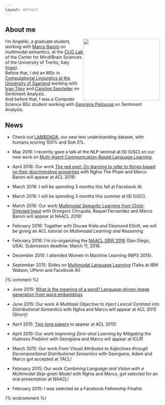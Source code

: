 ```yaml
---
layout: default
---
```




<h2 id="about-me">About me</h2>
<p><img src="../resourses/me.jpg" width="250" height="200" style="float:right">I’m Angeliki, a graduate student, working with <a href="http://clic.cimec.unitn.it/marco">Marco Baroni</a> on multimodal semantics,  at the <a href="http://clic.cimec.unitn.it">CLIC Lab</a>  of the Center for Mind/Brain Sciences of the University of Trento, Italy
(<a href="https://www.google.com/maps/place/Roveret://www.google.com/maps/place/38068+Rovereto+TN,+It%C3%A1lie/@47.2603133,11.7074777,5z/data=!4m2!3m1!1s0x47820ec143127041:0x6a9664123aebfadf">map</a>).<br />
Before that, I did an MSc in <a href="http://www.coli.uni-saarland.de">Computational Linguistics at the University of Saarland</a> working with <a href="http://ivan-titov.org">Ivan Titov</a> and <a href="http://www.uni-trier.de/index.php?id=46381">Caroline Sporleder</a> on Sentiment Analysis.<br />
And before that, I was a Computer Science BSc student working with <a href="http://users.iit.demokritos.gr/~paliourg">Georgios Paliouras</a> on Sentiment Analysis.</p>


News
---------
* Check out <a href="http://arxiv.org/abs/1606.06031"> LAMBDADA</a>, our new text understanding dataset, with humans scoring 100% and SoA 0%.

* May 2016: I recently gave a talk at the NLP seminal at ISI (USC) on our new work on <a href="https://arxiv.org/abs/1605.07133v1"> Multi-Agent Communication-Based Language Learning</a>.

* April 2016: Our work <a href="http://arxiv.org/abs/1603.02618">The red one!: On learning to refer to things based on their discriminative properties</a> with Nghia The Pham  and Marco Baroni will appear at ACL 2016!

* March 2016: I will be spending 3 months this fall at Facebook AI.

* March 2016: I will be spending 3 months this summer at ISI (USC).

* March 2016: Our work <a href="../resourses/vision/learning-from-childes-short-naacl2016.pdf">Multimodal Semantic Learning from Child-Directed Input</a> with Grzegorz Chrupala, Raquel Fernandez and Marco Baroni will appear at NAACL 2016!

* February 2016: Together with Douwe Kiela and Desmond Elliott, we will be giving an ACL tutorial on *Multimodal Learning and Reasoning*

* February 2016: I'm co-organizing the <a href="https://sites.google.com/site/naaclsrw2016/">NAACL SRW 2016</a> (San Diego, USA). Submission deadline: March 11, 2016.

* December 2015: I attended Women In Machine Learning (NIPS 2015). 

* September 2015: Slides on <a href="../resourses/talks/MmLL.pdf">Multimodal Language Learning</a> (Talks at IBM Watson, UPenn and Facebook AI)

{% comment %}
* June 2015: <a href="http://arxiv.org/abs/1506.03500">What is the meaning of a word? Language-driven image generation from word embeddings</a>

* June 2015: Our work *A Multitask Objective to Inject Lexical Contrast into Distributional Semantics* with Nghia and Marco will appear at ACL 2015 (Short)!

* April 2015: <a href="http://angelikilazaridou.github.io/publications/">Two long papers</a> to appear at ACL 2015!

* April 2015: Our work *Improving Zero-shot Learning by Mitigating the Hubness Problem* with Georgiana and Marco will appear at ICLR!

* March 2015: Our work *From Visual Attributes to Adjectives through Decompositional Distributional Semantics* with Georgiana, Adam and Marco got accepted at TACL!

* February 2015: Our work *Combining Language and Vision with a Multimodal Skip-gram Model*  with Nghia and Marco, got selected for an oral presentation at NAACL!

* February 2015: I was selected as a Facebook Fellowship Finalist.

{% endcomment %}

